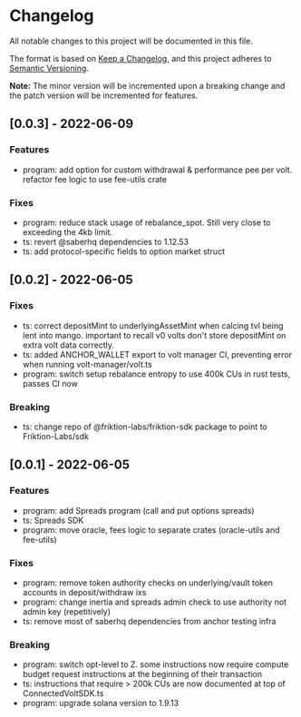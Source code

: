 # Changelog

All notable changes to this project will be documented in this file.

The format is based on [Keep a Changelog](https://keepachangelog.com/en/1.0.0/),
and this project adheres to [Semantic Versioning](https://semver.org/spec/v2.0.0.html).

**Note:** The minor version will be incremented upon a breaking change and the patch version will be incremented for features.

## [0.0.3] - 2022-06-09

### Features

- program: add option for custom withdrawal & performance pee per volt. refactor fee logic to use fee-utils crate

### Fixes

- program: reduce stack usage of rebalance_spot. Still very close to exceeding the 4kb limit.
- ts: revert @saberhq dependencies to 1.12.53
- ts: add protocol-specific fields to option market struct

## [0.0.2] - 2022-06-05

### Fixes

- ts: correct depositMint to underlyingAssetMint when calcing tvl being lent into mango. important to recall v0 volts don't store depositMint on extra volt data correctly.
- ts: added ANCHOR_WALLET export to volt manager CI, preventing error when running volt-manager/volt.ts
- program: switch setup rebalance entropy to use 400k CUs in rust tests, passes CI now

### Breaking

- ts: change repo of @friktion-labs/friktion-sdk package to point to Friktion-Labs/sdk

## [0.0.1] - 2022-06-05

### Features

- program: add Spreads program (call and put options spreads)
- ts: Spreads SDK
- program: move oracle, fees logic to separate crates (oracle-utils and fee-utils)

### Fixes

- program: remove token authority checks on underlying/vault token accounts in deposit/withdraw ixs
- program: change inertia and spreads admin check to use authority not admin key (repetitively)
- ts: remove most of saberhq dependencies from anchor testing infra

### Breaking

- program: switch opt-level to Z. some instructions now require compute budget request instructions at the beginning of their transaction
- ts: instructions that require > 200k CUs are now documented at top of ConnectedVoltSDK.ts
- program: upgrade solana version to 1.9.13
